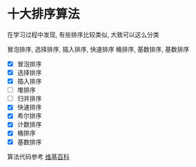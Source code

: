 # 十大排序算法

在学习过程中发现, 有些排序比较类似, 大致可以这么分类

冒泡排序, 选择排序, 插入排序, 快速排序
桶排序, 基数排序, 基数排序


- [x] 冒泡排序
- [x] 选择排序
- [x] 插入排序
- [ ] 堆排序
- [ ] 归并排序
- [x] 快速排序
- [x] 希尔排序
- [x] 计数排序
- [x] 桶排序
- [x] 基数排序 

算法代码参考 [维基百科](https://zh.wikipedia.org/wiki/%E6%8E%92%E5%BA%8F%E7%AE%97%E6%B3%95)
